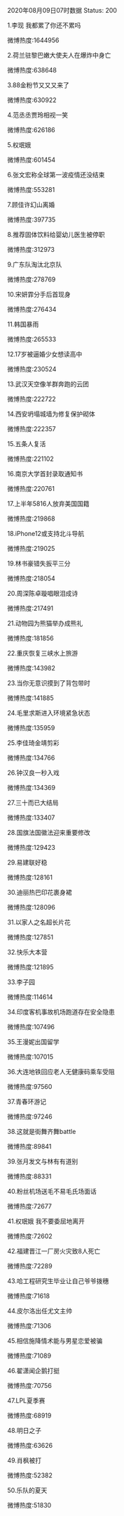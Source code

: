 2020年08月09日07时数据
Status: 200

1.李现 我都累了你还不累吗

微博热度:1644956

2.荷兰驻黎巴嫩大使夫人在爆炸中身亡

微博热度:638648

3.88金粉节又又又来了

微博热度:630922

4.范丞丞贾玲相视一笑

微博热度:626186

5.权珉娥

微博热度:601454

6.张文宏称全球第一波疫情还没结束

微博热度:553281

7.顾佳许幻山离婚

微博热度:397735

8.推荐固体饮料给婴幼儿医生被停职

微博热度:312973

9.广东队淘汰北京队

微博热度:278769

10.宋妍霏分手后首现身

微博热度:276434

11.韩国暴雨

微博热度:265533

12.17岁被逼婚少女想读高中

微博热度:230524

13.武汉天空像羊群奔跑的云团

微博热度:222722

14.西安坍塌城墙为修复保护砌体

微博热度:222357

15.五条人复活

微博热度:221102

16.南京大学首封录取通知书

微博热度:220761

17.上半年5816人放弃美国国籍

微博热度:219868

18.iPhone12或支持北斗导航

微博热度:219025

19.林书豪错失扳平三分

微博热度:218054

20.周深陈卓璇唱眼泪成诗

微博热度:217491

21.动物园为熊猫举办成熊礼

微博热度:181856

22.重庆恢复三峡水上旅游

微博热度:143982

23.当你无意识摸到了背包带时

微博热度:141885

24.毛里求斯进入环境紧急状态

微博热度:135959

25.李佳琦金靖剪彩

微博热度:134766

26.钟汉良一秒入戏

微博热度:134369

27.三十而已大结局

微博热度:133407

28.国旗法国徽法迎来重要修改

微博热度:129423

29.易建联好稳

微博热度:128161

30.迪丽热巴印花裹身裙

微博热度:128096

31.以家人之名超长片花

微博热度:127851

32.快乐大本营

微博热度:121895

33.李子园

微博热度:114614

34.印度客机事故机场跑道存在安全隐患

微博热度:107496

35.王漫妮出国留学

微博热度:107015

36.大连地铁回应老人无健康码乘车受阻

微博热度:97560

37.青春环游记

微博热度:97246

38.这就是街舞齐舞battle

微博热度:89841

39.张月发文与林有有道别

微博热度:88331

40.粉丝机场送毛不易毛氏场面话

微博热度:72677

41.权珉娥 我不要委屈地离开

微博热度:72602

42.福建晋江一厂房火灾致8人死亡

微博热度:72289

43.哈工程研究生毕业让自己爷爷拨穗

微博热度:71618

44.皮尔洛出任尤文主帅

微博热度:71306

45.相信施降情术能与男星恋爱被骗

微博热度:71089

46.翟潇闻企鹅打挺

微博热度:70756

47.LPL夏季赛

微博热度:68919

48.明日之子

微博热度:63626

49.肖枫被打

微博热度:52382

50.乐队的夏天

微博热度:51830

